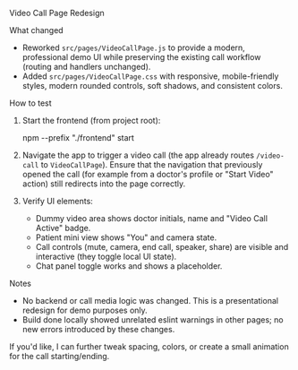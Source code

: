 Video Call Page Redesign

What changed
- Reworked `src/pages/VideoCallPage.js` to provide a modern, professional demo UI while preserving the existing call workflow (routing and handlers unchanged).
- Added `src/pages/VideoCallPage.css` with responsive, mobile-friendly styles, modern rounded controls, soft shadows, and consistent colors.

How to test
1. Start the frontend (from project root):

   npm --prefix "./frontend" start

2. Navigate the app to trigger a video call (the app already routes `/video-call` to `VideoCallPage`). Ensure that the navigation that previously opened the call (for example from a doctor's profile or "Start Video" action) still redirects into the page correctly.

3. Verify UI elements:
   - Dummy video area shows doctor initials, name and "Video Call Active" badge.
   - Patient mini view shows "You" and camera state.
   - Call controls (mute, camera, end call, speaker, share) are visible and interactive (they toggle local UI state).
   - Chat panel toggle works and shows a placeholder.

Notes
- No backend or call media logic was changed. This is a presentational redesign for demo purposes only.
- Build done locally showed unrelated eslint warnings in other pages; no new errors introduced by these changes.

If you'd like, I can further tweak spacing, colors, or create a small animation for the call starting/ending.